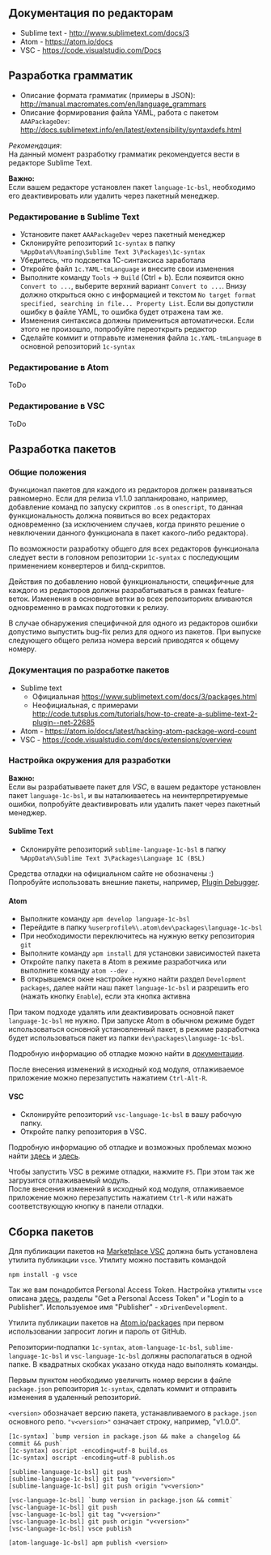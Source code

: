 ## Документация по редакторам

* Sublime text - http://www.sublimetext.com/docs/3
* Atom - https://atom.io/docs
* VSC - https://code.visualstudio.com/Docs

## Разработка грамматик

* Описание формата грамматик (примеры в JSON): http://manual.macromates.com/en/language_grammars
* Описание формирования файла YAML, работа с пакетом `AAAPackageDev`: http://docs.sublimetext.info/en/latest/extensibility/syntaxdefs.html

*Рекомендация*:  
На данный момент разработку грамматик рекомендуется вести в редакторе
Sublime Text.

**Важно:**  
Если вашем редакторе установлен пакет `language-1c-bsl`, необходимо его
деактивировать или удалить через пакетный менеджер.  

### Редактирование в Sublime Text
* Установите пакет `AAAPackageDev` через пакетный менеджер
* Склонируйте репозиторий `1c-syntax` в папку
  `%AppData%\Roaming\Sublime Text 3\Packages\1c-syntax`
* Убедитесь, что подсветка 1С-синтаксиса заработала
* Откройте файл `1c.YAML-tmLanguage` и внесите свои изменения
* Выполните команду `Tools` -> `Build` (Ctrl + b). Если появится окно
  `Convert to ...`, выберите верхний вариант `Convert to ...`.
  Внизу должно открыться окно с информацией и текстом
  `No target format specified, searching in file... Property List`.
  Если вы допустили ошибку в файле YAML, то ошибка будет отражена там же.
* Изменения синтаксиса должны примениться автоматически. Если этого не
  произошло, попробуйте переоткрыть редактор
* Сделайте коммит и отправьте изменения файла `1c.YAML-tmLanguage` в основной
  репозиторий `1c-syntax`

### Редактирование в Atom

ToDo

### Редактирование в VSC

ToDo

## Разработка пакетов

### Общие положения

Функционал пакетов для каждого из редакторов должен развиваться равномерно.
Если для релиза v1.1.0 запланировано, например, добавление команд по запуску
скриптов `.os` в `onescript`, то данная функциональность должна появиться во
всех редакторах одновременно (за исключением случаев, когда принято решение о
невключении данного функционала в пакет какого-либо редактора).

По возможности разработку общего для всех редакторов функционала следует вести
в головном репозитории `1c-syntax` с последующим применением конвертеров и
билд-скриптов.

Действия по добавлению новой функциональности, специфичные для каждого из
редакторов должны разрабатываться в рамках feature-веток.
Изменения в основные ветки во всех репозиториях вливаются одновременно в рамках
подготовки к релизу.

В случае обнаружения специфичной для одного из редакторов ошибки допустимо
выпустить bug-fix релиз для одного из пакетов. При выпуске следующего общего
релиза номера версий приводятся к общему номеру.

### Документация по разработке пакетов

* Sublime text
  * Официальная https://www.sublimetext.com/docs/3/packages.html
  * Неофициальная, с примерами
    http://code.tutsplus.com/tutorials/how-to-create-a-sublime-text-2-plugin--net-22685
* Atom - https://atom.io/docs/latest/hacking-atom-package-word-count
* VSC - https://code.visualstudio.com/docs/extensions/overview

### Настройка окружения для разработки

**Важно:**  
Если вы разрабатываете пакет для *VSC*, в вашем редакторе установлен
пакет `language-1c-bsl`, и вы наталкиваетесь на неинтерпретируемые ошибки,
попробуйте деактивировать или удалить пакет через пакетный менеджер.

#### Sublime Text
* Склонируйте репозиторий `sublime-language-1c-bsl` в папку
  `%AppData%\Sublime Text 3\Packages\Language 1C (BSL)`

Средства отладки на официальном сайте не обозначены :)  
Попробуйте использовать внешние пакеты, например, [Plugin Debugger](https://packagecontrol.io/packages/Plugin%20Debugger).

#### Atom

* Выполните команду `apm develop language-1c-bsl`
* Перейдите в папку
`%userprofile%\.atom\dev\packages\language-1c-bsl`
* При необходимости переключитесь на нужную ветку репозитория `git`
* Выполните команду `apm install` для установки зависимостей пакета
* Откройте папку пакета в Atom в режиме разработчика или выполните команду
`atom --dev .`
* В открывшемся окне настройке нужно найти раздел `Development packages`, далее найти наш пакет `language-1c-bsl` и разрешить его (нажать кнопку `Enable`), если эта кнопка активна

При таком подходе удалять или деактивировать основной пакет `language-1c-bsl` не
нужно. При запуске Atom в обычном режиме будет использоваться основной
установленный пакет, в режиме разработчка будет использоваться пакет из папки
`dev\packages\language-1c-bsl`.

Подробную информацию об отладке можно найти в
[документации](https://atom.io/docs/latest/hacking-atom-debugging).

После внесения изменений в исходный код модуля, отлаживаемое приложение можно
перезапустить нажатием `Ctrl-Alt-R`.

#### VSC

* Склонируйте репозиторий `vsc-language-1c-bsl` в вашу рабочую папку.  
* Откройте папку репозитория в VSC.

Подробную информацию об отладке и возможных проблемах можно найти
[здесь](https://atom.io/docs/latest/hacking-atom-package-word-count#basic-debugging)
и [здесь](https://code.visualstudio.com/docs/extensions/debugging-extensions).

Чтобы запустить VSC в режиме отладки, нажмите `F5`. При этом так же загрузится
отлаживаемый модуль.  
После внесения изменений в исходный код модуля, отлаживаемое приложение можно
перезапустить нажатием `Ctrl-R` или нажать соответствующую кнопку в панели
отладки.

## Сборка пакетов

Для публикации пакетов на [Marketplace VSC](https://marketplace.visualstudio.com/#VSCode) должна
быть установлена утилита публикации `vsce`. Утилиту можно поставить командой
```
npm install -g vsce
```
Так же вам понадобится Personal Access Token. Настройка утилиты `vsce` описана
[здесь](https://code.visualstudio.com/docs/tools/vscecli), разделы
"Get a Personal Access Token" и "Login to a Publisher". Используемое имя
"Publisher" - `xDrivenDevelopment`.

Утилита публикации пакетов на [Atom.io/packages](https://atom.io/packages) при
первом использовании запросит логин и пароль от GitHub.

Репозитории-подпапки `1с-syntax`, `atom-language-1c-bsl`, `sublime-language-1c-bsl` и `vsc-language-1c-bsl` должны располагаться в одной папке.
В квадратных скобках указано откуда надо выполнять команды.

Первым пунктом необходимо увеличить номер версии в файле `package.json` репозитория `1с-syntax`, сделать коммит и отправить изменения в удаленный репозиторий.

`<version>` обозначает версию пакета, устанавливаемого в `package.json` основного репо. `"v<version>"` означает строку, например, "v1.0.0".

```
[1с-syntax] `bump version in package.json && make a changelog && commit && push`
[1с-syntax] oscript -encoding=utf-8 build.os
[1с-syntax] oscript -encoding=utf-8 publish.os

[sublime-language-1c-bsl] git push
[sublime-language-1c-bsl] git tag "v<version>"
[sublime-language-1c-bsl] git push origin "v<version>"

[vsc-language-1c-bsl] `bump version in package.json && commit`
[vsc-language-1c-bsl] git push
[vsc-language-1c-bsl] git tag "v<version>"
[vsc-language-1c-bsl] git push origin "v<version>"
[vsc-language-1c-bsl] vsce publish

[atom-language-1c-bsl] apm publish <version>
```
